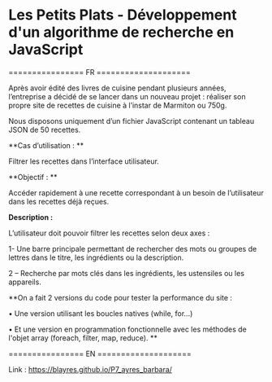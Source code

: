 # Les Petits Plats - Développement d'un algorithme de recherche en JavaScript

================ FR ====================

Après avoir édité des livres de cuisine pendant plusieurs années, l’entreprise a décidé de se lancer dans un nouveau projet : réaliser son propre site de recettes de cuisine à l’instar de Marmiton ou 750g.

Nous disposons uniquement d’un fichier JavaScript contenant un tableau JSON de 50 recettes. 

**Cas d’utilisation : **

Filtrer les recettes dans l’interface utilisateur.

**Objectif : **

Accéder rapidement à une recette correspondant à un besoin
de l’utilisateur dans les recettes déjà reçues.

**Description :**

L’utilisateur doit pouvoir filtrer les recettes selon deux axes :

1- Une barre principale permettant de rechercher des mots ou
groupes de lettres dans le titre, les ingrédients ou la
description.

2 – Recherche par mots clés dans les ingrédients, les ustensiles ou
les appareils.



**On a fait 2 versions du code pour tester la performance du site :

• Une version utilisant les boucles natives (while, for...) 

• Et une version en programmation fonctionnelle avec les méthodes de l'objet array (foreach, filter, map, reduce). **

================ EN ====================

Link : https://blayres.github.io/P7_ayres_barbara/
